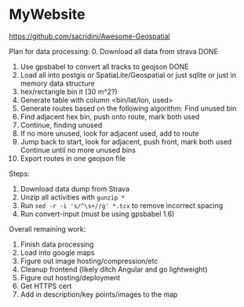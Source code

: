 # MyWebsite

https://github.com/sacridini/Awesome-Geospatial

Plan for data processing:
0. Download all data from strava DONE
1. Use gpsbabel to convert all tracks to geojson DONE
2. Load all into postgis or SpatiaLite/Geospatial or just sqlite or just in memory data structure
3. hex/rectangle bin it (30 m^2?)
4. Generate table with column <bin/lat/lon, used>
5. Generate routes based on the following algorithm:
  Find unused bin
  1. Find adjacent hex bin, push onto route, mark both used
  2. Continue, finding unused
  3. If no more unused, look for adjacent used, add to route
  4. Jump back to start, look for adjacent, push front, mark both used
  Continue until no more unused bins
6. Export routes in one geojson file


Steps:
1. Download data dump from Strava
2. Unzip all activities with `gunzip *`
3. Run `sed -r -i 's/^\s+//g' *.tcx` to remove incorrect spacing
4. Run convert-input (must be using gpsbabel 1.6)

Overall remaining work:
1. Finish data processing
2. Load into google maps
3. Figure out image hosting/compression/etc
4. Cleanup frontend (likely ditch Angular and go lightweight)
5. Figure out hosting/deployment
6. Get HTTPS cert
7. Add in description/key points/images to the map
